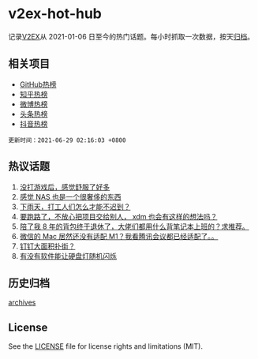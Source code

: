 # v2ex-hot-hub

 记录[V2EX](https://www.v2ex.com/)从 2021-01-06 日至今的热门话题。每小时抓取一次数据，按天[归档](archives)。
 
 ## 相关项目

- [GitHub热榜](https://github.com/snaildev/github-hot-hub)
- [知乎热榜](https://github.com/snaildev/zhihu-hot-hub)
- [微博热榜](https://github.com/snaildev/weibo-hot-hub)
- [头条热榜](https://github.com/snaildev/toutiao-hot-hub)
- [抖音热榜](https://github.com/snaildev/douyin-hot-hub)


 `更新时间：2021-06-29 02:16:03 +0800`

## 热议话题

1. [没打游戏后，感觉舒服了好多](https://www.v2ex.com/t/786173)
1. [感觉 NAS 也是一个很奢侈的东西](https://www.v2ex.com/t/786204)
1. [下雨天，打工人们怎么才能不迟到？](https://www.v2ex.com/t/786152)
1. [要跑路了，不放心把项目交给别人， xdm 也会有这样的想法吗？](https://www.v2ex.com/t/786146)
1. [陪了我 8 年的背包终于退休了，大佬们都用什么背笔记本上班的？求推荐。](https://www.v2ex.com/t/786246)
1. [微信的 Mac 居然还没有适配 M1？我看腾讯会议都已经适配了。。](https://www.v2ex.com/t/786182)
1. [钉钉大面积扑街？](https://www.v2ex.com/t/786171)
1. [有没有软件能让硬盘灯随机闪烁](https://www.v2ex.com/t/786278)

## 历史归档

[archives](archives)

## License

See the [LICENSE](LICENSE) file for license rights and limitations (MIT).
